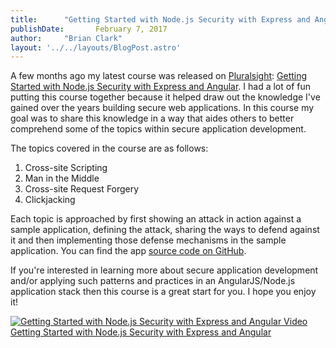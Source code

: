 ```yaml
---
title:      "Getting Started with Node.js Security with Express and Angular"
publishDate:       February 7, 2017
author:     "Brian Clark"
layout: '../../layouts/BlogPost.astro'
---
```


A few months ago my latest course was released on [Pluralsight](pluralsight.com): [Getting Started with Node.js Security with Express and Angular](https://bit.ly/2cJyxhD). I had a lot of fun putting this course together because it helped draw out the knowledge I've gained over the years building secure web applications. In this course my goal was to share this knowledge in a way that aides others to better comprehend some of the topics within secure application development.

The topics covered in the course are as follows:

1. Cross-site Scripting
2. Man in the Middle
3. Cross-site Request Forgery
4. Clickjacking

Each topic is approached by first showing an attack in action against a sample application, defining the attack, sharing the ways to defend against it and then implementing those defense mechanisms in the sample application. You can find the app [source code on GitHub](https://github.com/clarkio/vulnerable-app).

If you're interested in learning more about secure application development and/or applying such patterns and practices in an AngularJS/Node.js application stack then this course is a great start for you. I hope you enjoy it!

<a href="https://bit.ly/2cJyxhD">
    <img class="post-image" src="/assets/old-posts/img/course-sec-sample.png" alt="Getting Started with Node.js Security with Express and Angular Video">
</a>
<span class="caption text-muted"><a href="https://bit.ly/2cJyxhD">Getting Started with Node.js Security with Express and Angular</a></span>
